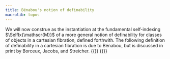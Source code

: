 ```yaml
---
title: Bénabou's notion of definability
macrolib: topos
---
```


We will now construe [](frct-002Q) as the instantiation at the fundamental
self-indexing $\SelfIx{\mathscr{M}}$ of a more general notion of
definability for classes of objects in a cartesian fibration, defined
forthwith. The following definition of definability in a cartesian fibration is due to Bénabou, but is discussed in print by Borceux, Jacobs, and Streicher.
{{<child frct-002W>}}
{{<child frct-002O>}}
